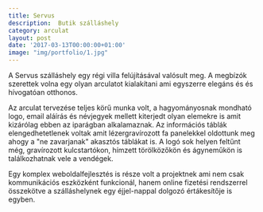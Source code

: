 ```yaml
---
title: Servus
description:  Butik szálláshely
category: arculat
layout: post
date: '2017-03-13T00:00:00+01:00'
image: "img/portfolio/1.jpg"
---
```

A Servus szálláshely egy régi villa felújításával valósult meg. A megbízók szerettek volna egy olyan arculatot kialakítani ami egyszerre elegáns és és hívogatóan otthonos.

Az arculat tervezése teljes körű munka volt, a hagyományosnak mondható logo, email aláírás és névjegyek mellett kiterjedt olyan elemekre is amit kizárólag ebben az iparágban alkalamaznak. Az információs táblák elengedhetetlenek voltak amit lézergravírozott fa panelekkel oldottunk meg ahogy a "ne zavarjanak" akasztós táblákat is. A logó sok helyen feltűnt még, gravírozott kulcstartókon, hímzett törölközőkön és ágyneműkön is találkozhatnak vele a vendégek.

Egy komplex weboldalfejlesztés is része volt a projektnek ami nem csak kommunikációs eszközként funkcionál, hanem online fizetési rendszerrel összekötve a szálláshelynek egy éjjel-nappal dolgozó értákesítője is egyben.
